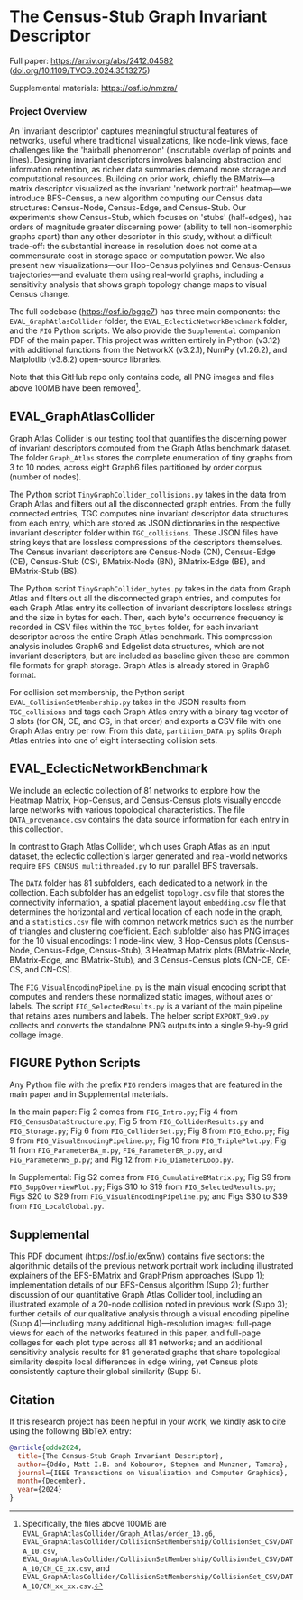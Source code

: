 # The Census-Stub Graph Invariant Descriptor

Full paper: https://arxiv.org/abs/2412.04582 ([doi.org/10.1109/TVCG.2024.3513275](https://doi.org/10.1109/TVCG.2024.3513275))

Supplemental materials: https://osf.io/nmzra/

### Project Overview

An 'invariant descriptor' captures meaningful structural features of networks, useful where traditional visualizations, like node-link views, face challenges like the 'hairball phenomenon' (inscrutable overlap of points and lines). Designing invariant descriptors involves balancing abstraction and information retention, as richer data summaries demand more storage and computational resources. Building on prior work, chiefly the BMatrix—a matrix descriptor visualized as the invariant 'network portrait' heatmap—we introduce BFS-Census, a new algorithm computing our Census data structures: Census-Node, Census-Edge, and Census-Stub. Our experiments show Census-Stub, which focuses on 'stubs' (half-edges), has orders of magnitude greater discerning power (ability to tell non-isomorphic graphs apart) than any other descriptor in this study, without a difficult trade-off: the substantial increase in resolution does not come at a commensurate cost in storage space or computation power. We also present new visualizations—our Hop-Census polylines and Census-Census trajectories—and evaluate them using real-world graphs, including a sensitivity analysis that shows graph topology change maps to visual Census change.

The full codebase (https://osf.io/bgqe7) has three main components: the `EVAL_GraphAtlasCollider` folder, the `EVAL_EclecticNetworkBenchmark` folder, and the `FIG` Python scripts. We also provide the `Supplemental` companion PDF of the main paper. This project was written entirely in Python (v3.12) with additional functions from the NetworkX (v3.2.1), NumPy (v1.26.2), and Matplotlib (v3.8.2) open-source libraries.

Note that this GitHub repo only contains code, all PNG images and files above 100MB have been removed[^1].

## EVAL_GraphAtlasCollider

Graph Atlas Collider is our testing tool that quantifies the discerning power of invariant descriptors computed from the Graph Atlas benchmark dataset. The folder `Graph_Atlas`  stores the complete enumeration of tiny graphs from 3 to 10 nodes, across eight Graph6 files partitioned by order corpus (number of nodes).

The Python script `TinyGraphCollider_collisions.py` takes in the data from Graph Atlas and filters out all the disconnected graph entries. From the fully connected entries, TGC computes nine invariant descriptor data structures from each entry, which are stored as JSON dictionaries in the respective invariant descriptor folder within `TGC_collisions`. These JSON files have string keys that are lossless compressions of the descriptors themselves. The Census invariant descriptors are Census-Node (CN), Census-Edge (CE), Census-Stub (CS), BMatrix-Node (BN), BMatrix-Edge (BE), and BMatrix-Stub (BS).

The Python script `TinyGraphCollider_bytes.py` takes in the data from Graph Atlas and filters out all the disconnected graph entries, and computes for each Graph Atlas entry its collection of invariant descriptors lossless strings and the size in bytes for each. Then, each byte's occurrence frequency is recorded in CSV files within the `TGC_bytes` folder, for each invariant descriptor across the entire Graph Atlas benchmark. This compression analysis includes Graph6 and Edgelist data structures, which are not invariant descriptors, but are included as baseline given these are common file formats for graph storage. Graph Atlas is already stored in Graph6 format.

For collision set membership, the Python script `EVAL_CollisionSetMembership.py` takes in the JSON results from `TGC_collisions` and tags each Graph Atlas entry with a binary tag vector of 3 slots (for CN, CE, and CS, in that order) and exports a CSV file with one Graph Atlas entry per row. From this data, `partition_DATA.py` splits Graph Atlas entries into one of eight intersecting collision sets.

## EVAL_EclecticNetworkBenchmark

We include an eclectic collection of 81 networks to explore how the Heatmap Matrix, Hop-Census, and Census-Census plots visually encode large networks with various topological characteristics. The file `DATA_provenance.csv` contains the data source information for each entry in this collection.

In contrast to Graph Atlas Collider, which uses Graph Atlas as an input dataset, the eclectic collection's larger generated and real-world networks require `BFS_CENSUS_multithreaded.py` to run parallel BFS traversals.

The `DATA` folder has 81 subfolders, each dedicated to a network in the collection. Each subfolder has an edgelist `topology.csv` file that stores the connectivity information, a spatial placement layout `embedding.csv` file that determines the horizontal and vertical location of each node in the graph, and a `statistics.csv` file with common network metrics such as the number of triangles and clustering coefficient. Each subfolder also has PNG images for the 10 visual encodings: 1 node-link view, 3 Hop-Census plots (Census-Node, Census-Edge, Census-Stub), 3 Heatmap Matrix plots (BMatrix-Node, BMatrix-Edge, and BMatrix-Stub), and 3 Census-Census plots (CN-CE, CE-CS, and CN-CS).

The `FIG_VisualEncodingPipeline.py` is the main visual encoding script that computes and renders these normalized static images, without axes or labels. The script `FIG_SelectedResults.py` is a variant of the main pipeline that retains axes numbers and labels. The helper script `EXPORT_9x9.py` collects and converts the standalone PNG outputs into a single 9-by-9 grid collage image.

## FIGURE Python Scripts

Any Python file with the prefix `FIG` renders images that are featured in the main paper and in Supplemental materials.

In the main paper: Fig 2 comes from `FIG_Intro.py`; Fig 4 from `FIG_CensusDataStructure.py`; Fig 5 from `FIG_ColliderResults.py` and `FIG_Storage.py`; Fig 6 from `FIG_ColliderSet.py`; Fig 8 from `FIG_Echo.py`; Fig 9 from `FIG_VisualEncodingPipeline.py`; Fig 10 from `FIG_TriplePlot.py`; Fig 11 from `FIG_ParameterBA_m.py`, `FIG_ParameterER_p.py`, and `FIG_ParameterWS_p.py`; and Fig 12 from `FIG_DiameterLoop.py`.

In Supplemental: Fig S2 comes from `FIG_CumulativeBMatrix.py`; Fig S9 from `FIG_SuppOverviewPlot.py`; Figs S10 to S19 from `FIG_SelectedResults.py`; Figs S20 to S29 from `FIG_VisualEncodingPipeline.py`; and Figs S30 to S39 from `FIG_LocalGlobal.py`.

## Supplemental

This PDF document (https://osf.io/ex5nw) contains five sections: the algorithmic details of the previous network portrait work including illustrated explainers of the BFS-BMatrix and GraphPrism approaches (Supp 1); implementation details of our BFS-Census algorithm (Supp 2); further discussion of our quantitative Graph Atlas Collider tool, including an illustrated example of a 20-node collision noted in previous work (Supp 3); further details of our qualitative analysis through a visual encoding pipeline (Supp 4)—including many additional high-resolution images: full-page views for each of the networks featured in this paper, and full-page collages for each plot type across all 81 networks; and an additional sensitivity analysis results for 81 generated graphs that share topological similarity despite local differences in edge wiring, yet Census plots consistently capture their global similarity (Supp 5).

## Citation

If this research project has been helpful in your work, we kindly ask to cite using the following BibTeX entry:

```BibTeX
@article{oddo2024,
  title={The Census-Stub Graph Invariant Descriptor},
  author={Oddo, Matt I.B. and Kobourov, Stephen and Munzner, Tamara},
  journal={IEEE Transactions on Visualization and Computer Graphics},
  month={December},
  year={2024}
}
```

[^1]: Specifically, the files above 100MB are `EVAL_GraphAtlasCollider/Graph_Atlas/order_10.g6`, `EVAL_GraphAtlasCollider/CollisionSetMembership/CollisionSet_CSV/DATA_10.csv`, `EVAL_GraphAtlasCollider/CollisionSetMembership/CollisionSet_CSV/DATA_10/CN_CE_xx.csv`, and `EVAL_GraphAtlasCollider/CollisionSetMembership/CollisionSet_CSV/DATA_10/CN_xx_xx.csv`.
